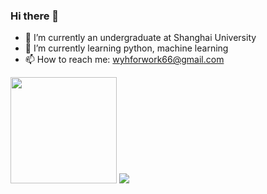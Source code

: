 ### Hi there 👋
- 🔭 I’m currently an undergraduate at Shanghai University
- 🌱 I’m currently learning python, machine learning
- 📫 How to reach me: wyhforwork66@gmail.com
<div align="left">
</span>
<img height="170px" src="https://github-readme-stats.vercel.app/api/top-langs/?username=wyhallenwu&layout=compact&langs_count=8" />
<img  src="https://github-readme-streak-stats.herokuapp.com/?user=wyhallenwu" />
<div align="right">
    
</div>
</span>
</div>


